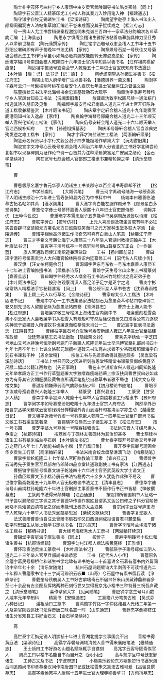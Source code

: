 <!-- { "loadSidebar": true } -->
　　陶士朴字茂怀号曲村宁乡人康熙中由岁贡官武陵训导书法酷类密翁 【同上】 
　　陶碧字石公晋江人精篆印尤工小楷人称其奏刀入妙用笔入神 【福建通志】 
　　陶守谦字自牧无锡诸生工书 【梁溪诗征】 
　　陶南望字逊亭上海人书法出入颜柳间徧观古人法帖集草韵汇编若干卷未成而没其子锟续成之 【松江府志】 
　　号一篑山人尤工书尝辑录秦程邈迄明朱克诚三百四十一家草法分韵编次名曰草韵汇编 【上海县志】 
　　陶思永字慎庵会稽诸生雅好法帖善临摹腕具神力坚且秀人以辈前世褚虞 【陶元藻撰家传】 
　　陶世铭字西岩号双峯会稽人工书年十五书彭阳公署碑即有声于蜀晚年书法尤精 【家传】 
　　陶章焕号石湖一号秋佳又号菊坡会稽贡生工书作行草虽小如蝇必悬其腕故能圆转无殢姿态绝伦 【家传】 
　　陶廷琡字韫川号南园会稽人乾隆四十六年进士官清平知县以善书名 【汪辉祖病榻留痕录】 
　　陶迈祖字振渚号宜斋会宁人乾隆五十二年进士官宝庆知府书法遒劲 【木叶厱 【厱：记】 法书记【记：厱】 】 
　　陶步蟾南望从孙诸生亦善书 【松江府志】 
　　陶瑛山阳人府学增广生以善书名 【潘德舆养一斋文集】 
　　陶澍字子霖号云汀一号髯樵别号桃花渔叟安化人嘉庆七年进士官至两江总督谥文毅 
　　陈銮撰状云书法李北海尝书余忠宣墓碑勒石大观亭 
　　陶章沩字季寿号琴垞宁乡人官凤台知县工书法 【沅湘耆旧集】 
　　放藏章沩致李松圃尺牍一通法梧门增选其诗入朋旧及见集 
　　陶福恒字履安号松君南昌人道光三年进士官开归陈许道工楷隶兼精鉴赏 【木叶厱法书记】 
　　陶庆章字定轩会稽人道光十九年副贡官鹿港同知书法入逸品 【家传】 
　　陶良翰字海琴号邵庵会稽人道光二十三年顺天举人官兴化知府工楷法 【家传】 
　　陶庆仍号安轩会稽人道光二十六年顺天举人官江西候补知府 
　　工书 【孙德祖撰墓表】 
　　陶庆禾号静轩会稽人官当涂典史殉发逆之难工楷书 【家传】 
　　陶才字菲才海盐诸生工楷法 【两浙輶轩续录】 
　　陶慧寿名保贤以小字行文毅公澍子四岁能踞地作擘窠大字 【沅湘耆旧集】 
　　陶浚宣字文冲号心云晚号东湖会稽人同治六年举人分省道员工书好学北碑尝论北朝书以现存碑刻为证作论书诗一百首并为注释采辑繁富足广安吴之绪论 【金石学录续补】 
　　陶在宽号七彪会稽人官部郎工楷隶书兼精轮捩之学 【清乐堂随笔】 

　　曹 

　　曹思貇原名嘉字鲁元华亭人明诸生工书某郡守以百金请书寿屏却不往 
　　【松江府志】 
　　书学孙虔礼 
　　【大瓢偶笔】 
　　曹玉珂字禹疏号陆海一号绶斋富平人明诸生顺治十六年进士官寿张知县内召为中书科中书 
　　杨端本曰雅善临池摹古拓名帖如其真 【潼水阁集】 
　　曹大濩字尚白能左腕作颜米书 【顾景星白茅堂诗集】 
　　曹鉴伦字彝士号蓼怀嘉善人康熙十八年进士官吏部侍郎 
　　词翰并优 【王晫今世说】 
　　曹重暻字孝需思貇子五岁能草书吴骐周茂源皆以诗赠 【松江府志】 
　　曹联字芳白 【按号仿村】 
　　上元人喜高谈及夜坐言取有味不必征实尝自辟书室请鲍元方署名元方曰谎斋联笑而书之元方家种玉堂多联大字焉 【金陵通传】 
　　曹璜字相侯高淳诸生作书奇恣可喜有白毫山人笔意 【续纂江宁府志】 
　　曹三才字希文号廉让海宁人康熙三十八年举人官湖州教授词翰并工 【木叶厱法书记】 
　　曹寅字子清号栋亭一号荔轩别号柳山聱叟汉军正白 【一作镶蓝】 
　　旗人官通政司使江南织造兼理盐政 
　　工书 【扬州画舫录】 
　　曹曰瑛字渭符号恒斋贵池人大兴籍官翰林院待诏内廷纂修工书 【昭代名人尺牍小传】 
　　善汉隶 【汪文柏柯庭余习】 
　　曹源郊字尹东号东牧一号东木嘉善人康熙五十七年进士官编修擅书法 【续檇李诗系】 
　　曹煊字天生号仑山庠生工书精篆刻 【嘉善县志】 
　　曹曰瑚字仲经秀水人嗜金石工书法米竹垞检讨之高疋弟子也 【木叶厱法书记】 
　　按孙伯观察谓汉人高足弟子足字是疋字之讹 
　　曹炎字彬侯常熟人精楷法手钞秘籍甚富 【同上】 
　　曹公绶平湖人草书苍古 【沈彩春雨楼集】 
　　曹上颖上元人以行草名 【金陵诗征】 
　　曹家琮太仓人工楷法 【木叶厱法书记】 
　　曹建中字心一工书法集诸家法帖刻石为愈愚斋萃珍帖四卷碎锦二卷又刻先世名人留题记咏为愈愚法帖四卷 【青浦县志】 
　　曹杰士上海人能书 【松江府志】 
　　曹培廉字敬三号松滨上海诸生官内阁中书 
　　培廉重刻松雪斋集小引云家大人尝教廉学书从松雪入有规矩可守然后徐议晋唐又曰须得公笔力逐貌失神流于姿媚昔人所谓奴书也廉退而临摹愧未肖公一二 
　　曹近宸字臣表书法遒逸 【江阴县志】 
　　曹绳柱字匪石号介岩晚号寿安新建人雍正八年进士官至福建布政使 
　　沈廷芳撰墓志云书法遒劲 【隐拙斋文抄】 
　　曹秀先字绣仙一字芝田号地山又号冰持晚号恒所别号鹿门子新建人乾隆元年进士举鸿博官至礼部尚书四十九年七月卒年七十七谥文恪彭元瑞撰神道碑云书法高古求者不少吝碑版照耀海宇自刻石书课若干种 【恩余堂稿】 
　　宗伯工书与先君善故得其墨迹颇多 【吴嵩梁石溪舫诗话】 
　　工书法上尝召问及之因进所刻敬恩堂移晴堂书课蒙赏御临黄庭坚尺牍二幅以公籍江西故也 【先正事略】 
　　曹在丰字湛斯宜兴人候选州同知乾隆元年举孝廉方正工书作行草暨题署大字独嗜森瘦端劲蕲上宗汉扶风曹世叔曰必如此方为有骨其它姿媚肥腯及黄鲁直所诮弄笔旋绕自称草书者雅不屑也 【储大文存砚楼文集】 
　　曹湛斯稍嫌薄弱而气韵颇似杨少师 【初月楼论书随笔】 
　　曹培亨字汝咸号孺岩嘉兴人乾隆三年举人 
　　精篆隶 【嘉兴县志】 
　　工篆隶 【甘泉乡人稿】 
　　曹森字卓亭震泽人乾隆十七年举人官南陵教谕工行楷隶书 【苏州府志】 
　　曹学闵字孝如号慕堂汾阳乾隆十九年进士官宗人府府丞 
　　陶然亭外汾阳曹宗丞学闵题联云窗前绿树分禅榻城外青山到酒杯句甚清丽字亦生动 【越缦堂日记】 
　　曹文埴字近薇号竹虚一号荠原歙人乾隆二十四年进士官至户部尚书谥文敏工书石渠宝笈著录 
　　曹锡璜字伯熊杰士子诸生亦工书 【松江府志】 
　　按一号书圃 
　　曹芝字茎九号荔帷一号晚客钱塘贡生 
　　书法远宗晋人寸缣尺素人争宝之 【杭郡诗辑】 
　　按荔帷与丁砚林友善砚林为其治印甚多 
　　曹士琪桂林诸生工书有摹米临兰亭石刻 【木叶厱法书记】 
　　曹允泰字履开号研香又号半禅苏之葑门人年七十八犹能书蝇头小楷 【吴门耆旧集】 
　　曹开泰字佩卿号珩圃金华岁贡生工行草 【两浙輶轩录】 
　　书法米南宫蛟龙盘拏淋漓飞动 【梅簃随笔】 
　　曹掌字紫纶乾隆二十七年举人官盱眙教谕工草隶 【宜兴县志】 
　　曹师曾字云浦秀先子贡生官至兵部左侍郎降四品京堂转通政副使工书有家法 【江西通志】 
　　曹振镛字俪笙号怿嘉文埴子乾隆四十六年进士官至武英殿大学士谥文正 
　　孙鼎臣跋曹文正小楷诗册云书法特稳秀六十余岁人犹能作此殊不易及 
　　曹世俊字勖斋乾隆五十九年举人官无极教谕书法尤工 【清丰县志】 
　　曹德华字迪谐号山甫绳柱孙乾隆六十年进士官刑部主事善篆书不恒作行书正书皆精 【惮敬撰墓志】 
　　工篆刻书法得米颠神趣 【江西通志】 
　　按震钧所辑国朝书人征略一书予尝以漏陋谬三字评之其于曹德华传误作裘姓且谓系文达公曰修之子科分官阶皆阙略不具殆袭西清笔记之谬而未能刊正者亦太孟浪矣 
　　曹宗闵字云谷号庐峯海宁人乾隆六十年举人书法秀润酷摹思翁 【紫硖文献续录】 
　　曹善字复堂歙人 
　　法式善赠曹善诗自注云曾赠书扇石印又曰西涯祠成拟请曹君书麓堂扁 
　　曹钦字时懋监生从吴上翰学书遂以书名 【宜兴县志】 
　　曹忻字季昭号兰垞海宁诸生工楷书 【郁栖书话】 
　　曹大经号海槎秀水人工隶书 【两浙輶轩续录】 
　　曹锦堂字杏庭海宁廪生善书 【同上】 
　　按忻子 
　　曹寿字明籛号十松仁和诸生善书 【杭郡诗续辑】 
　　曹源字匀村江都人楷法宗黄庭经 【正雅集】 
　　曹怀珍贵池贡生工篆隶书 【木叶厱法书记】 
　　曹毓瑛字子瑜号琢如江阴人道光二十三年举人官至兵部尚书谥恭悫 
　　工书 【近代名人小传】 
　　曹籀原名金籀字葛民号柳桥仁和诸生书学北碑有论书绝句二十首喜讲金石着有籀书内外篇同治中卒年七十余 【清乐堂随笔】 
　　杭州石屋洞题壁诗大半剥落不可读惟道光二十年郡人曹籀隶书铭十三字尚可辨识云嵚■〈山奇〉兮石屋中有素书留我读 【泠庐杂识】 
　　曹载奎号秋舫吴人工书好古癖嗜奇石所居曰怀米山房藏钟鼎彝器多至七十余品有吉金图及恽帖两种石刻行世又尝得祝京兆小楷书三种特葺三祝吾庐藏之 【清乐堂随笔】 
　　喜作擘窠大字 【见闻随笔】 
　　曹应钟字念生号耳山歙人咸丰元年举制科 
　　精篆书 【安徽通志】 
　　工篆籀八分笔势古雅 【吴式芬八种日记】 
　　潘祖荫曰工篆书 
　　曹鸿勋字竹铭一字仲铭潍县人光绪二年第一人及第官陕西巡抚书法得晋唐三昧名震一时 【山东通志】 
　　曹廷杰字彝卿枝江诸生分省知县工书好金石文 【金石学录续补】 

　　高 

　　高世泰字汇旃无锡人明崇祯十年进士官湖北提学佥事国变不出 
　　善楷书得黄庭法 【梁溪诗征】 
　　高鐈字荐馨号渊颖清苑人善书得米襄阳笔法 【畿辅通志】 
　　王士祯曰工书好游名山题名赋咏辄手自镌刻 
　　高兆字云客号固斋俟官人 
　　周亮工曰以楷书名能自书而自开之 【闽小纪】 
　　高斗魁字旦中号鼓峯鄞诸生 
　　工诗古文及书法 【宁波府志】 
　　小楷类乐毅论东方朔象赞行书逼米海岳间追颜尚书印章摹秦汉间作南唐图书记或抚松雪朱文篆法古雅可爱 【吕留良撰墓志】 
　　高裔字素侯宛平人康熙十五年进士官大理寺卿善草书 【方苞撰墓志】 
